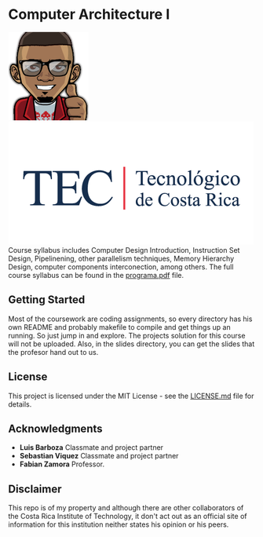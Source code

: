 Computer Architecture I
=====================
![malkam03](../malkam03.png) ![Tec_Logo](../tec.png)  
Course syllabus includes Computer Design Introduction, Instruction Set Design, Pipelinening, other parallelism techniques, Memory Hierarchy Design, computer components interconection, among others. The full course syllabus can be found in the [programa.pdf](programa.pdf) file.

## Getting Started
Most of the coursework are coding assignments, so every directory has his own README and probably makefile to compile and get things up an running. So just jump in and explore. The projects solution for this course will not be uploaded.
Also, in the slides directory, you can get the slides that the profesor hand out to us. 
## License
This project is licensed under the MIT License - see the [LICENSE.md](../LICENSE.md) file for details.

## Acknowledgments
* **Luis Barboza** Classmate and project partner
* **Sebastian Viquez** Classmate and project partner
* **Fabian Zamora** Professor.

## Disclaimer
This repo is of my property and although there are other collaborators of the Costa Rica Institute of Technology, it don't act out as an official site of information for this institution neither states his opinion or his peers.
